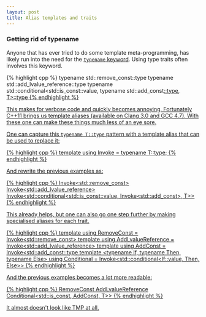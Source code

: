 ```yaml
---
layout: post
title: Alias templates and traits
---
```


### Getting rid of typename

Anyone that has ever tried to do some template meta-programming, has likely run into the need for the [`typename` keyword][typename]. Using type traits often involves this keyword.

{% highlight cpp %}
typename std::remove_const<T>::type
typename std::add_lvalue_reference<T>::type
typename std::conditional<std::is_const<T>::value, typename std::add_const<U>::type, T>::type
{% endhighlight %}

This makes for verbose code and quickly becomes annoying. Fortunately C++11 brings us template aliases (available on Clang 3.0 and GCC 4.7). With these one can make these things much less of an eye sore.

One can capture this `typename T::type` pattern with a template alias that can be used to replace it:

{% highlight cpp %}
template <typename T>
using Invoke = typename T::type;
{% endhighlight %}

And rewrite the previous examples as:

{% highlight cpp %}
Invoke<std::remove_const<T>>
Invoke<std::add_lvalue_reference<T>>
Invoke<std::conditional<std::is_const<T>::value, Invoke<std::add_const<U>>, T>>
{% endhighlight %}

This already helps, but one can also go one step further by making specialised aliases for each trait.

{% highlight cpp %}
template <typename T>
using RemoveConst = Invoke<std::remove_const<T>>
template <typename T>
using AddLvalueReference = Invoke<std::add_lvalue_reference<T>>
template <typename T>
using AddConst = Invoke<std::add_const<U>::type
template <typename If, typename Then, typename Else>
using Conditional = Invoke<std::conditional<If::value, Then, Else>>
{% endhighlight %}

And the previous examples becomes a lot more readable:

{% highlight cpp %}
RemoveConst<T>
AddLvalueReference<T>
Conditional<std::is_const<T>, AddConst<U>, T>>
{% endhighlight %}

It almost doesn't look like TMP at all.

 [typename]: http://stackoverflow.com/a/613132/46642
